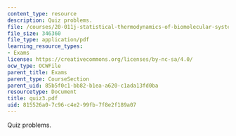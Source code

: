 ```yaml
---
content_type: resource
description: Quiz problems.
file: /courses/20-011j-statistical-thermodynamics-of-biomolecular-systems-be-011j-spring-2004/815526a07c96c4e299fb7f8e2f189a07_quiz3.pdf
file_size: 346360
file_type: application/pdf
learning_resource_types:
- Exams
license: https://creativecommons.org/licenses/by-nc-sa/4.0/
ocw_type: OCWFile
parent_title: Exams
parent_type: CourseSection
parent_uid: 85b5f0c1-bb82-b1ea-a620-c1ada13fd0ba
resourcetype: Document
title: quiz3.pdf
uid: 815526a0-7c96-c4e2-99fb-7f8e2f189a07
---
```

Quiz problems.